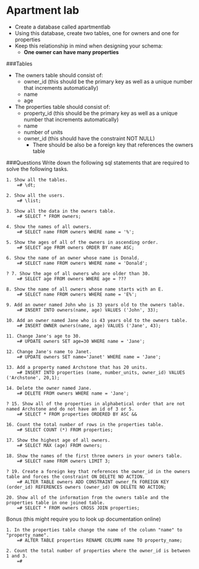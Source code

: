 # Apartment lab

- Create a database called apartmentlab 
- Using this database, create two tables, one for owners and one for properties
- Keep this relationship in mind when designing your schema:
	+ **One owner can have many properties**

###Tables

- The owners table should consist of: 
	+ owner_id (this should be the primary key as well as a unique number that increments automatically)
	+ name
	+ age
- The properties table should consist of:
	+ property_id (this should be the primary key as well as a unique number that increments automatically)
	+ name
	+ number of units
	+ owner_id (this should have the constraint NOT NULL)
		+ There should be also be a foreign key that references the owners table

###Questions
Write down the following sql statements that are required to solve the following tasks.

```    
1. Show all the tables.
	=# \dt;

2. Show all the users. 
	=# \list;

3. Show all the data in the owners table.
	=# SELECT * FROM owners;

4. Show the names of all owners. 
	=# SELECT name FROM owners WHERE name = '%';

5. Show the ages of all of the owners in ascending order. 
	=# SELECT age FROM owners ORDER BY name ASC;

6. Show the name of an owner whose name is Donald.
	=# SELECT name FROM owners WHERE name = 'Donald';

? 7. Show the age of all owners who are older than 30. 
	=# SELECT age FROM owners WHERE age = ???

8. Show the name of all owners whose name starts with an E. 
	=# SELECT name FROM owners WHERE name = 'E%';

9. Add an owner named John who is 33 years old to the owners table.
	=# INSERT INTO owners(name, age) VALUES ('John', 33);

10. Add an owner named Jane who is 43 years old to the owners table. 
	=# INSERT OWNER owners(name, age) VALUES ('Jane', 43);

11. Change Jane's age to 30.
	=# UPDATE owners SET age=30 WHERE name = 'Jane';

12. Change Jane's name to Janet.
	=# UPDATE owners SET name='Janet' WHERE name = 'Jane';

13. Add a property named Archstone that has 20 units.
	=# INSERT INTO properties (name, number_units, owner_id) VALUES ('Archstone', 20,1);

14. Delete the owner named Jane.
	=# DELETE FROM owners WHERE name = 'Jane';

? 15. Show all of the properties in alphabetical order that are not named Archstone and do not have an id of 3 or 5.
	=# SELECT * FROM properties ORDERED BY ASC &&

16. Count the total number of rows in the properties table.
	=# SELECT COUNT (*) FROM properties;

17. Show the highest age of all owners.
	=# SELECT MAX (age) FROM owners;

18. Show the names of the first three owners in your owners table.
	=# SELECT name FROM owners LIMIT 3;

? 19. Create a foreign key that references the owner_id in the owners table and forces the constraint ON DELETE NO ACTION. 
	=# ALTER TABLE owners ADD CONSTRAINT owner_fk FOREIGN KEY (order_id) REFERENCES owners (owner_id) ON DELETE NO ACTION;

20. Show all of the information from the owners table and the properties table in one joined table.
	=# SELECT * FROM owners CROSS JOIN properties;

```
Bonus (this might require you to look up documentation online)

```
1. In the properties table change the name of the column "name" to "property_name".
	=# ALTER TABLE properties RENAME COLUMN name TO property_name;

2. Count the total number of properties where the owner_id is between 1 and 3.
	=# 

```